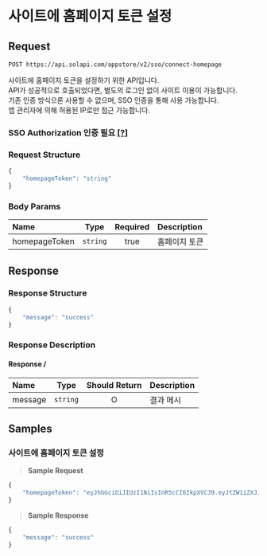 # 사이트에 홈페이지 토큰 설정

## Request

```text
POST https://api.solapi.com/appstore/v2/sso/connect-homepage
```

사이트에 홈페이지 토큰을 설정하기 위한 API입니다.   
API가 성공적으로 호출되었다면, 별도의 로그인 없이 사이트 이용이 가능합니다.  
기존 인증 방식으론 사용할 수 없으며, SSO 인증을 통해 사용 가능합니다.  
앱 관리자에 의해 허용된 IP로만 접근 가능합니다.

### SSO Authorization 인증 필요 [\[?\]](https://docs.solapi.com/authentication/overview#authorization)

### Request Structure

```javascript
{
    "homepageToken": "string"
}
```

### Body Params

| Name | Type | Required | Description |
| :--- | :---: | :---: | :--- |
| homepageToken | `string` | true | 홈페이지 토큰 |

## Response

### Response Structure

```javascript
{
    "message": "success"
}
```

### Response Description

#### Response /

| Name | Type | Should Return | Description |
| :--- | :---: | :---: | :--- |
| message | `string` | O | 결과 메시 |

## Samples

### 사이트에 홈페이지 토큰 설정

> **Sample Request**

```javascript
{
    "homepageToken": "eyJhbGciOiJIUzI1NiIsInR5cCI6IkpXVCJ9.eyJtZW1iZXJJZCI6Ik1FTVV3Z19HdkhFTXI0IiwiYWNjb3VudElkIjoiMjEwNzIyMTk2NTM4NjciLCJjbGllbnRJZCI6IkNJRE5VUklHT0NPT0xTTVMiLCJzY29wZSI6IioiLCJkb21haW4iOiJteXNpdGV0ZXN0MC5zb2xhcGkubmV0IiwiaXNXaGl0ZSI6ZmFsc2UsImlzQWRtaW4iOmZhbHNlLCJpYXQiOjE2MjcyMzIwNjYsImV4cCI6MTYyNzMxODQ2Nn0.f8U1VkTEWmE95-y7t2ynqxQw2omYhFKI4Zb5ZVjoFFF"     
}
```

> **Sample Response**

```javascript
{
    "message": "success"
}
```

